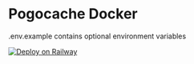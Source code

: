 # Pogocache Docker

.env.example contains optional environment variables

[![Deploy on Railway](https://railway.com/button.svg)](https://railway.com/deploy/-3KcQo?referralCode=yZnYgd)
